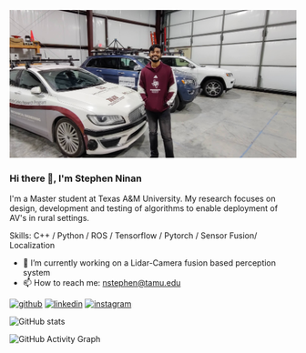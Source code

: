 ![cover](https://github.com/nsteve2407/nsteve2407/blob/main/cover.jpg)
### Hi there 👋,  I'm Stephen Ninan
I'm a Master student at Texas A&M University. My research focuses on design, development and testing of algorithms to enable deployment of AV's in rural settings.

Skills: C++ / Python / ROS / Tensorflow / Pytorch / Sensor Fusion/ Localization

- 🔭 I’m currently working on a Lidar-Camera fusion based perception system 
- 📫 How to reach me: nstephen@tamu.edu 


[<img src='https://cdn.jsdelivr.net/npm/simple-icons@3.0.1/icons/github.svg' alt='github' height='40'>](https://github.com/nsteve2407)  [<img src='https://cdn.jsdelivr.net/npm/simple-icons@3.0.1/icons/linkedin.svg' alt='linkedin' height='40'>](https://www.linkedin.com/in/https://www.linkedin.com/in/stephen-ninan-86b3741b0//)  [<img src='https://cdn.jsdelivr.net/npm/simple-icons@3.0.1/icons/instagram.svg' alt='instagram' height='40'>](https://www.instagram.com/stevet9an/)  

![GitHub stats](https://github-readme-stats.vercel.app/api?username=nsteve2407&show_icons=true&count_private=true)  

![GitHub Activity Graph](https://activity-graph.herokuapp.com/graph?username=nsteve2407)  

